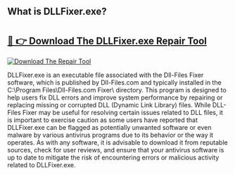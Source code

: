 ## What is DLLFixer.exe? 

# <h2><a href="https://exedetect.com/download.php?DLLFixer.exe">🔗 👉 Download The DLLFixer.exe Repair Tool</a></h2>

[![Download The Repair Tool](https://exedetect.com/download-button.jpg)](https://exedetect.com/download.php?DLLFixer.exe)

DLLFixer.exe is an executable file associated with the Dll-Files Fixer software, which is published by Dll-Files.com and typically installed in the C:\Program Files\Dll-Files.com Fixer\ directory. This program is designed to help users fix DLL errors and improve system performance by repairing or replacing missing or corrupted DLL (Dynamic Link Library) files. While DLL-Files Fixer may be useful for resolving certain issues related to DLL files, it is important to exercise caution as some users have reported that DLLFixer.exe can be flagged as potentially unwanted software or even malware by various antivirus programs due to its behavior or the way it operates. As with any software, it is advisable to download it from reputable sources, check for user reviews, and ensure that your antivirus software is up to date to mitigate the risk of encountering errors or malicious activity related to DLLFixer.exe.